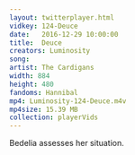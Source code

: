 ```yaml
---
layout: twitterplayer.html
vidkey: 124-Deuce
date:   2016-12-29 10:00:00
title:  Deuce
creators: Luminosity
song: 
artist: The Cardigans
width: 884
height: 480
fandoms: Hannibal
mp4: Luminosity-124-Deuce.m4v
mp4size: 15.39 MB
collection: playerVids
---
```


  <div>
  Bedelia assesses her situation.
  </div>
  